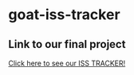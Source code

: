 # goat-iss-tracker
## Link to our final project
[Click here to see our ISS TRACKER!](https://docs.gofionet.es/nasachallenge/)

